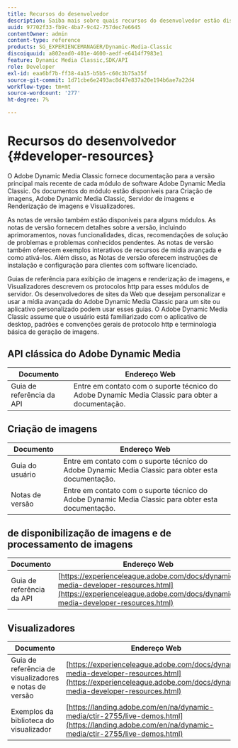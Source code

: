 ```yaml
---
title: Recursos do desenvolvedor
description: Saiba mais sobre quais recursos do desenvolvedor estão disponíveis para o Dynamic Media.
uuid: 97702f33-fb9c-4ba7-9c42-757dec7e6645
contentOwner: admin
content-type: reference
products: SG_EXPERIENCEMANAGER/Dynamic-Media-Classic
discoiquuid: a802ead0-401e-4600-aedf-e6414f7983e1
feature: Dynamic Media Classic,SDK/API
role: Developer
exl-id: eaa6bf7b-ff38-4a15-b5b5-c60c3b75a35f
source-git-commit: 1d71cbe6e2493ac8d47e837a20e194b6ae7a22d4
workflow-type: tm+mt
source-wordcount: '277'
ht-degree: 7%

---
```


# Recursos do desenvolvedor {#developer-resources}

O Adobe Dynamic Media Classic fornece documentação para a versão principal mais recente de cada módulo de software Adobe Dynamic Media Classic. Os documentos do módulo estão disponíveis para Criação de imagens, Adobe Dynamic Media Classic, Servidor de imagens e Renderização de imagens e Visualizadores.

As notas de versão também estão disponíveis para alguns módulos. As notas de versão fornecem detalhes sobre a versão, incluindo aprimoramentos, novas funcionalidades, dicas, recomendações de solução de problemas e problemas conhecidos pendentes. As notas de versão também oferecem exemplos interativos de recursos de mídia avançada e como ativá-los. Além disso, as Notas de versão oferecem instruções de instalação e configuração para clientes com software licenciado.

Guias de referência para exibição de imagens e renderização de imagens, e Visualizadores descrevem os protocolos http para esses módulos de servidor. Os desenvolvedores de sites da Web que desejam personalizar e usar a mídia avançada do Adobe Dynamic Media Classic para um site ou aplicativo personalizado podem usar esses guias. O Adobe Dynamic Media Classic assume que o usuário está familiarizado com o aplicativo de desktop, padrões e convenções gerais de protocolo http e terminologia básica de geração de imagens.

## API clássica do Adobe Dynamic Media

| Documento | Endereço Web |
| --- | --- |
| Guia de referência da API | Entre em contato com o suporte técnico do Adobe Dynamic Media Classic para obter a documentação. |

## Criação de imagens

| Documento | Endereço Web |
| --- | --- |
| Guia do usuário | Entre em contato com o suporte técnico do Adobe Dynamic Media Classic para obter esta documentação. |
| Notas de versão | Entre em contato com o suporte técnico do Adobe Dynamic Media Classic para obter esta documentação. |

##  de disponibilização de imagens e de processamento de imagens

| Documento | Endereço Web |
| --- | --- |
| Guia de referência da API | [https://experienceleague.adobe.com/docs/dynamic-media-developer-resources.html](https://experienceleague.adobe.com/docs/dynamic-media-developer-resources.html) |

## Visualizadores

| Documento | Endereço Web |
| --- | --- |
| Guia de referência de visualizadores e notas de versão | [https://experienceleague.adobe.com/docs/dynamic-media-developer-resources.html](https://experienceleague.adobe.com/docs/dynamic-media-developer-resources.html) |
| Exemplos da biblioteca do visualizador | [https://landing.adobe.com/en/na/dynamic-media/ctir-2755/live-demos.html](https://landing.adobe.com/en/na/dynamic-media/ctir-2755/live-demos.html) |


<!-- 

**Web-to-Print**

|Document|Web address|
|--- |--- |
|Reference Guide|[https://www.adobe.com/go/learn_s7_webtoprint_en](https://www.adobe.com/go/learn_s7_webtoprint_en)| 

-->
